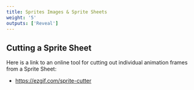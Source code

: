 ```yaml
---
title: Sprites Images & Sprite Sheets
weight: '5'
outputs: ['Reveal']
---
```

## Cutting a Sprite Sheet

Here is a link to an online tool for cutting out individual animation frames from a Sprite Sheet:

* <https://ezgif.com/sprite-cutter>
